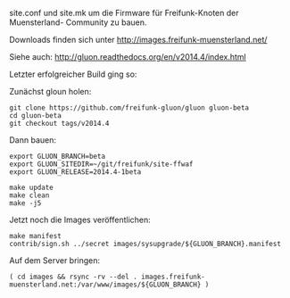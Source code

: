 
site.conf und site.mk um die Firmware für Freifunk-Knoten der Muensterland-
Community zu bauen.

Downloads finden sich unter http://images.freifunk-muensterland.net/

Siehe auch: http://gluon.readthedocs.org/en/v2014.4/index.html

Letzter erfolgreicher Build ging so:

Zunächst gloun holen:
```
git clone https://github.com/freifunk-gluon/gluon gluon-beta
cd gluon-beta
git checkout tags/v2014.4
```

Dann bauen:
```
export GLUON_BRANCH=beta
export GLUON_SITEDIR=~/git/freifunk/site-ffwaf
export GLUON_RELEASE=2014.4-1beta

make update
make clean
make -j5
```

Jetzt noch die Images veröffentlichen:
```
make manifest
contrib/sign.sh ../secret images/sysupgrade/${GLUON_BRANCH}.manifest
```

Auf dem Server bringen:

```
( cd images && rsync -rv --del . images.freifunk-muensterland.net:/var/www/images/${GLUON_BRANCH} )
```

